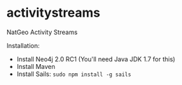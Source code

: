 activitystreams
===============

NatGeo Activity Streams


Installation:

* Install Neo4j 2.0 RC1 (You'll need Java JDK 1.7 for this)
* Install Maven
* Install Sails: `sudo npm install -g sails`

